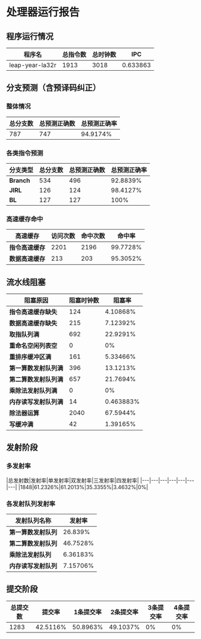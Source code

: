 # 处理器运行报告
## 程序运行情况
|程序名|总指令数|总时钟数|IPC|
|---|---|---|---|
|leap-year-la32r|1913|3018|0.633863|

## 分支预测（含预译码纠正）
### 整体情况
|总分支数|总预测正确数|总预测正确率|
|---|---|---|
|787|747|94.9174%|

### 各类指令预测
|分支类型|总分支数|总预测正确数|总预测正确率|
|---|---|---|---|
|**Branch**| 534 | 496 | 92.8839%|
|**JIRL**| 126 | 124 | 98.4127%|
|**BL**| 127 | 127 | 100%|

### 高速缓存命中
|高速缓存|访问次数|命中次数|命中率|
|---|---|---|---|
|**指令高速缓存**| 2201 | 2196 | 99.7728%|
|**数据高速缓存**| 213 | 203 | 95.3052%|
## 流水线阻塞
|阻塞原因|阻塞时钟数|阻塞率|
|---|---|---|
|**指令高速缓存缺失**| 124 | 4.10868%|
|**数据高速缓存缺失**| 215 | 7.12392%|
|**取指队列满**| 692 | 22.9291%|
|**重命名空闲列表空**|0 | 0%|
|**重排序缓冲区满**|161 | 5.33466%|
|**第一算数发射队列满**|396 | 13.1213%|
|**第二算数发射队列满**|657 | 21.7694%|
|**乘除法发射队列满**|0 | 0%|
|**内存读写发射队列满**|14 | 0.463883%|
|**除法器运算**|2040 | 67.5944%|
|**写缓冲满**|42 | 1.39165%|

## 发射阶段
### 多发射率
|总发射数|发射率|单发射率|双发射率|三发射率|四发射率|
|---|---|---|---|---|---|---|
|1848|61.2326%|61.2013%|35.3355%|3.4632%|0%|

### 各发射队列发射率
|发射队列名称|发射率|
|---|---|
|**第一算数发射队列**|26.839%|
|**第二算数发射队列**|46.7528%|
|**乘除法发射队列**|6.36183%|
|**内存读写发射队列**|7.15706%|

## 提交阶段
|总提交数|提交率|1条提交率|2条提交率|3条提交率|4条提交率|
|---|---|---|---|---|---|
|1283|42.5116%|50.8963%|49.1037%|0%|0%|

